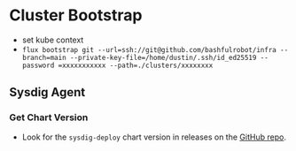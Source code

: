 # Cluster Bootstrap

- set kube context
- `flux bootstrap git --url=ssh://git@github.com/bashfulrobot/infra --branch=main --private-key-file=/home/dustin/.ssh/id_ed25519 --password
=xxxxxxxxxxx --path=./clusters/xxxxxxxx`

## Sysdig Agent

### Get Chart Version

- Look for the `sysdig-deploy` chart version in releases on the [GitHub repo](https://github.com/sysdiglabs/charts/releases).
